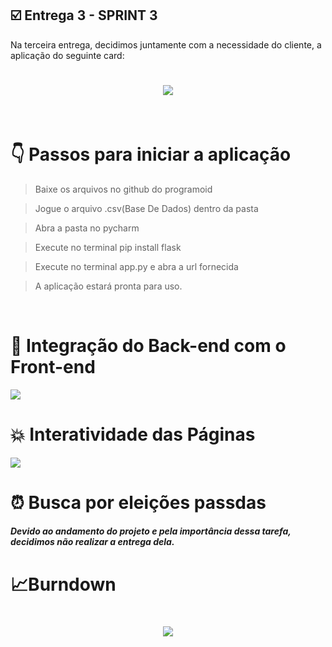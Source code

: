 ## :ballot_box_with_check: Entrega 3 - SPRINT 3

Na terceira entrega, decidimos juntamente com a necessidade do cliente, a aplicação do seguinte card:

<h1 align="center"> <img src = "https://github.com/PROGRAMOID/Analise-Eleitorado/blob/main/assets/SPRINT%203.png" /></h1>


<br>


<h1>&#128071; Passos para iniciar a aplicação</h1>

>Baixe os arquivos no github do programoid 

>Jogue o arquivo .csv(Base De Dados) dentro da pasta

>Abra a pasta no pycharm 

>Execute no terminal pip install flask

>Execute no terminal app.py e abra a url fornecida

>A aplicação estará pronta para uso.
 
<br>
<h1>&#127915; Integração do Back-end com o Front-end</h1>
<img src ="https://github.com/PROGRAMOID/Analise-Eleitorado/blob/main/assets/GIF%20SPRINT3.gif"/>

<br>
<h1>&#128165; Interatividade das Páginas</h1>
<img src ="https://github.com/PROGRAMOID/Analise-Eleitorado/blob/main/assets/GIF%20SPRINT3.gif"/>

<br>
<h1>&#9200; Busca por eleições passdas</h1>
<h5>Devido ao andamento do projeto e pela importância dessa tarefa, decidimos não realizar a entrega dela.</h5>


<h1>&#128200;Burndown</h1>

<h1 align="center"> <img src = "https://github.com/PROGRAMOID/Analise-Eleitorado/blob/main/assets/burndown4.PNG"/></h1>

<br>





